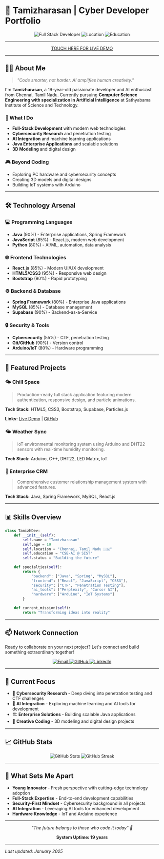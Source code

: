 # 🚀 Tamizharasan | Cyber Developer Portfolio

<div align="center">
  <img src="https://img.shields.io/badge/Full%20Stack%20Developer-19%20years%20old-blue?style=for-the-badge&logo=java" alt="Full Stack Developer">
  <img src="https://img.shields.io/badge/Location-Chennai,%20Tamil%20Nadu-cyan?style=for-the-badge&logo=location" alt="Location">
  <img src="https://img.shields.io/badge/Education-CSE%20AI%20@%20SIST-green?style=for-the-badge&logo=graduation-cap" alt="Education">
</div>

---

<div align="center">
  
[TOUCH HERE FOR LIVE DEMO](https://tamizharasan-portfolio.netlify.app/)

</div>

---

## 👨‍💻 About Me

> *"Code smarter, not harder. AI amplifies human creativity."*

I'm **Tamizharasan**, a 19-year-old passionate developer and AI enthusiast from Chennai, Tamil Nadu. Currently pursuing **Computer Science Engineering with specialization in Artificial Intelligence** at Sathyabama Institute of Science and Technology.

### 🎯 What I Do
- **Full-Stack Development** with modern web technologies
- **Cybersecurity Research** and penetration testing
- **AI Integration** and machine learning applications
- **Java Enterprise Applications** and scalable solutions
- **3D Modeling** and digital design

### 🎮 Beyond Coding
- Exploring PC hardware and cybersecurity concepts
- Creating 3D models and digital designs
- Building IoT systems with Arduino

---

## 🛠️ Technology Arsenal

### 💻 Programming Languages
- **Java** (90%) - Enterprise applications, Spring Framework
- **JavaScript** (85%) - React.js, modern web development
- **Python** (80%) - AI/ML, automation, data analysis

### 🌐 Frontend Technologies
- **React.js** (85%) - Modern UI/UX development
- **HTML5/CSS3** (95%) - Responsive web design
- **Bootstrap** (90%) - Rapid prototyping

### ⚙️ Backend & Database
- **Spring Framework** (80%) - Enterprise Java applications
- **MySQL** (85%) - Database management
- **Supabase** (90%) - Backend-as-a-Service

### 🔒 Security & Tools
- **Cybersecurity** (55%) - CTF, penetration testing
- **Git/GitHub** (90%) - Version control
- **Arduino/IoT** (80%) - Hardware programming

---

## 🚀 Featured Projects

### 🌤️ Chill Space
> Production-ready full stack application featuring modern authentication, responsive design, and particle animations.

**Tech Stack:** HTML5, CSS3, Bootstrap, Supabase, Particles.js

**Links:** [Live Demo](https://tamizh-loginpage.netlify.app/) | [GitHub](https://github.com/Tamizh019/CHILL_SPACE.git)

### 🌤️ Weather Sync
> IoT environmental monitoring system using Arduino and DHT22 sensors with real-time humidity monitoring.

**Tech Stack:** Arduino, C++, DHT22, LED Matrix, IoT

### 🏢 Enterprise CRM
> Comprehensive customer relationship management system with advanced features.

**Tech Stack:** Java, Spring Framework, MySQL, React.js

---

## 📊 Skills Overview

```python
class TamizhDev:
    def __init__(self):
        self.name = "Tamizharasan"
        self.age = 19
        self.location = "Chennai, Tamil Nadu 🇮🇳"
        self.education = "CSE-AI @ SIST"
        self.status = "Building the future"
    
    def specialties(self):
        return {
            "backend": ["Java", "Spring", "MySQL"],
            "frontend": ["React", "JavaScript", "CSS3"],
            "security": ["CTF", "Penetration Testing"],
            "ai_tools": ["Perplexity", "Cursor AI"],
            "hardware": ["Arduino", "IoT Systems"]
        }
    
    def current_mission(self):
        return "Transforming ideas into reality"
```

---

## 📫 Network Connection

Ready to collaborate on your next project? Let's connect and build something extraordinary together!

<div align="center">
  <a href="mailto:jefftamizh@email.com">
    <img src="https://img.shields.io/badge/Email-jefftamizh@email.com-blue?style=for-the-badge&logo=gmail" alt="Email">
  </a>
  <a href="https://github.com/Tamizh019">
    <img src="https://img.shields.io/badge/GitHub-Tamizh019-black?style=for-the-badge&logo=github" alt="GitHub">
  </a>
  <a href="https://www.linkedin.com/in/tamizharasan-r-a6931828a">
    <img src="https://img.shields.io/badge/LinkedIn-Tamizharasan-blue?style=for-the-badge&logo=linkedin" alt="LinkedIn">
  </a>
</div>

---

## 🎯 Current Focus

- 🔐 **Cybersecurity Research** - Deep diving into penetration testing and CTF challenges
- 🤖 **AI Integration** - Exploring machine learning and AI tools for development
- 🏗️ **Enterprise Solutions** - Building scalable Java applications
- 🎨 **Creative Coding** - 3D modeling and digital design projects

---

## 📈 GitHub Stats

<div align="center">
  <img src="https://github-readme-stats.vercel.app/api?username=Tamizh019&show_icons=true&theme=radical" alt="GitHub Stats">
  <img src="https://github-readme-streak-stats.herokuapp.com/?user=Tamizh019&theme=radical" alt="GitHub Streak">
</div>

---

## 🌟 What Sets Me Apart

- **Young Innovator** - Fresh perspective with cutting-edge technology adoption
- **Full-Stack Expertise** - End-to-end development capabilities
- **Security-First Mindset** - Cybersecurity background in all projects
- **AI Integration** - Leveraging AI tools for enhanced development
- **Hardware Knowledge** - IoT and Arduino experience

---

<div align="center">
  <p><em>"The future belongs to those who code it today" 🚀</em></p>
  <p><strong>System Uptime: 19 years</strong></p>
</div>

---

*Last updated: January 2025* 
